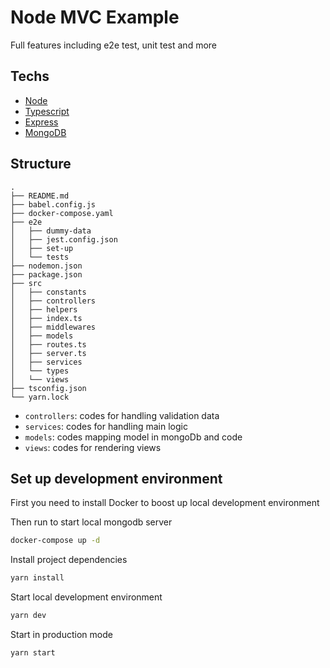 # Node MVC Example

Full features including e2e test, unit test and more

## Techs

- [Node](https://nodejs.org/)
- [Typescript](https://www.typescriptlang.org/)
- [Express](https://expressjs.com/)
- [MongoDB](https://www.mongodb.com/)

## Structure

```
.
├── README.md
├── babel.config.js
├── docker-compose.yaml
├── e2e
│   ├── dummy-data
│   ├── jest.config.json
│   ├── set-up
│   └── tests
├── nodemon.json
├── package.json
├── src
│   ├── constants
│   ├── controllers
│   ├── helpers
│   ├── index.ts
│   ├── middlewares
│   ├── models
│   ├── routes.ts
│   ├── server.ts
│   ├── services
│   └── types
│   └── views
├── tsconfig.json
└── yarn.lock
```

- `controllers`: codes for handling validation data
- `services`: codes for handling main logic
- `models`: codes mapping model in mongoDb and code
- `views`: codes for rendering views

## Set up development environment

First you need to install Docker to boost up local development environment

Then run to start local mongodb server

```bash
docker-compose up -d
```

Install project dependencies

```bash
yarn install
```

Start local development environment

```bash
yarn dev
```

Start in production mode

```
yarn start
```
